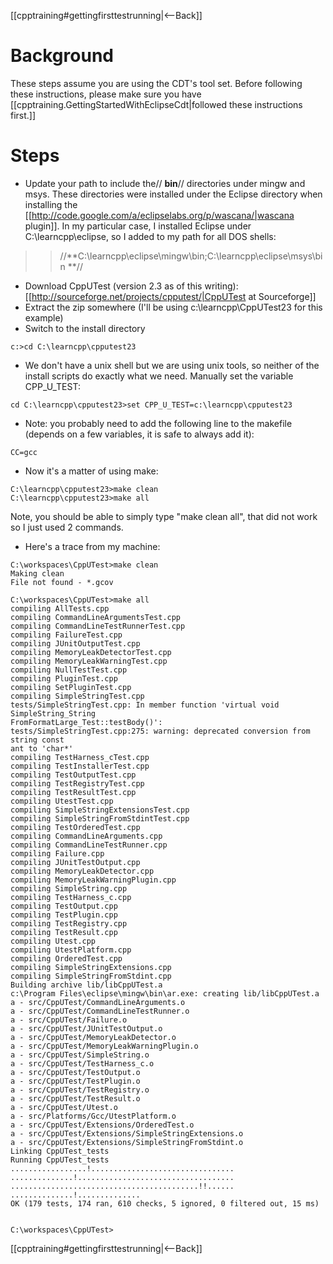 [[cpptraining#gettingfirsttestrunning|<--Back]]

# Background
These steps assume you are using the CDT's tool set. Before following these instructions, please make sure you have [[cpptraining.GettingStartedWithEclipseCdt|followed these instructions first.]]

# Steps
* Update your path to include the// **bin**// directories under mingw and msys. These directories were installed under the Eclipse directory when installing the [[http://code.google.com/a/eclipselabs.org/p/wascana/|wascana plugin]]. In my particular case, I installed Eclipse under C:\learncpp\eclipse, so I added to my path for all DOS shells: 
>> //**C:\learncpp\eclipse\mingw\bin;C:\learncpp\eclipse\msys\bin **//

* Download CppUTest (version 2.3 as of this writing): [[http://sourceforge.net/projects/cpputest/|CppUTest at Sourceforge]]
* Extract the zip somewhere (I'll be using c:\learncpp\CppUTest23 for this example)
* Switch to the install directory
```
c:>cd C:\learncpp\cpputest23
```
* We don't have a unix shell but we are using unix tools, so neither of the install scripts do exactly what we need. Manually set the variable CPP_U_TEST:
```
cd C:\learncpp\cpputest23>set CPP_U_TEST=c:\learncpp\cpputest23
```
* Note: you probably need to add the following line to the makefile (depends on a few variables, it is safe to always add it):
```
CC=gcc
```
* Now it's a matter of using make:
```
C:\learncpp\cpputest23>make clean
C:\learncpp\cpputest23>make all
```

Note, you should be able to simply type "make clean all", that did not work so I just used 2 commands.

* Here's a trace from my machine:
```
C:\workspaces\CppUTest>make clean
Making clean
File not found - *.gcov

C:\workspaces\CppUTest>make all
compiling AllTests.cpp
compiling CommandLineArgumentsTest.cpp
compiling CommandLineTestRunnerTest.cpp
compiling FailureTest.cpp
compiling JUnitOutputTest.cpp
compiling MemoryLeakDetectorTest.cpp
compiling MemoryLeakWarningTest.cpp
compiling NullTestTest.cpp
compiling PluginTest.cpp
compiling SetPluginTest.cpp
compiling SimpleStringTest.cpp
tests/SimpleStringTest.cpp: In member function 'virtual void SimpleString_String
FromFormatLarge_Test::testBody()':
tests/SimpleStringTest.cpp:275: warning: deprecated conversion from string const
ant to 'char*'
compiling TestHarness_cTest.cpp
compiling TestInstallerTest.cpp
compiling TestOutputTest.cpp
compiling TestRegistryTest.cpp
compiling TestResultTest.cpp
compiling UtestTest.cpp
compiling SimpleStringExtensionsTest.cpp
compiling SimpleStringFromStdintTest.cpp
compiling TestOrderedTest.cpp
compiling CommandLineArguments.cpp
compiling CommandLineTestRunner.cpp
compiling Failure.cpp
compiling JUnitTestOutput.cpp
compiling MemoryLeakDetector.cpp
compiling MemoryLeakWarningPlugin.cpp
compiling SimpleString.cpp
compiling TestHarness_c.cpp
compiling TestOutput.cpp
compiling TestPlugin.cpp
compiling TestRegistry.cpp
compiling TestResult.cpp
compiling Utest.cpp
compiling UtestPlatform.cpp
compiling OrderedTest.cpp
compiling SimpleStringExtensions.cpp
compiling SimpleStringFromStdint.cpp
Building archive lib/libCppUTest.a
c:\Program Files\eclipse\mingw\bin\ar.exe: creating lib/libCppUTest.a
a - src/CppUTest/CommandLineArguments.o
a - src/CppUTest/CommandLineTestRunner.o
a - src/CppUTest/Failure.o
a - src/CppUTest/JUnitTestOutput.o
a - src/CppUTest/MemoryLeakDetector.o
a - src/CppUTest/MemoryLeakWarningPlugin.o
a - src/CppUTest/SimpleString.o
a - src/CppUTest/TestHarness_c.o
a - src/CppUTest/TestOutput.o
a - src/CppUTest/TestPlugin.o
a - src/CppUTest/TestRegistry.o
a - src/CppUTest/TestResult.o
a - src/CppUTest/Utest.o
a - src/Platforms/Gcc/UtestPlatform.o
a - src/CppUTest/Extensions/OrderedTest.o
a - src/CppUTest/Extensions/SimpleStringExtensions.o
a - src/CppUTest/Extensions/SimpleStringFromStdint.o
Linking CppUTest_tests
Running CppUTest_tests
.................!................................
..............!...................................
..........................................!!......
..............!..............
OK (179 tests, 174 ran, 610 checks, 5 ignored, 0 filtered out, 15 ms)


C:\workspaces\CppUTest>
```


[[cpptraining#gettingfirsttestrunning|<--Back]]

